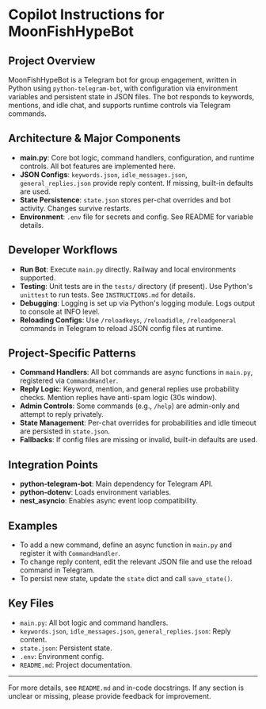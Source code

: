 # Copilot Instructions for MoonFishHypeBot

## Project Overview

MoonFishHypeBot is a Telegram bot for group engagement, written in Python using `python-telegram-bot`, with configuration via environment variables and persistent state in JSON files. The bot responds to keywords, mentions, and idle chat, and supports runtime controls via Telegram commands.

## Architecture & Major Components

- **main.py**: Core bot logic, command handlers, configuration, and runtime controls. All bot features are implemented here.
- **JSON Configs**: `keywords.json`, `idle_messages.json`, `general_replies.json` provide reply content. If missing, built-in defaults are used.
- **State Persistence**: `state.json` stores per-chat overrides and bot activity. Changes survive restarts.
- **Environment**: `.env` file for secrets and config. See README for variable details.

## Developer Workflows

- **Run Bot**: Execute `main.py` directly. Railway and local environments supported.
- **Testing**: Unit tests are in the `tests/` directory (if present). Use Python's `unittest` to run tests. See `INSTRUCTIONS.md` for details.
- **Debugging**: Logging is set up via Python's logging module. Logs output to console at INFO level.
- **Reloading Configs**: Use `/reloadkeys`, `/reloadidle`, `/reloadgeneral` commands in Telegram to reload JSON config files at runtime.

## Project-Specific Patterns

- **Command Handlers**: All bot commands are async functions in `main.py`, registered via `CommandHandler`.
- **Reply Logic**: Keyword, mention, and general replies use probability checks. Mention replies have anti-spam logic (30s window).
- **Admin Controls**: Some commands (e.g., `/help`) are admin-only and attempt to reply privately.
- **State Management**: Per-chat overrides for probabilities and idle timeout are persisted in `state.json`.
- **Fallbacks**: If config files are missing or invalid, built-in defaults are used.

## Integration Points

- **python-telegram-bot**: Main dependency for Telegram API.
- **python-dotenv**: Loads environment variables.
- **nest_asyncio**: Enables async event loop compatibility.

## Examples

- To add a new command, define an async function in `main.py` and register it with `CommandHandler`.
- To change reply content, edit the relevant JSON file and use the reload command in Telegram.
- To persist new state, update the `state` dict and call `save_state()`.

## Key Files

- `main.py`: All bot logic and command handlers.
- `keywords.json`, `idle_messages.json`, `general_replies.json`: Reply content.
- `state.json`: Persistent state.
- `.env`: Environment config.
- `README.md`: Project documentation.

---

For more details, see `README.md` and in-code docstrings. If any section is unclear or missing, please provide feedback for improvement.
